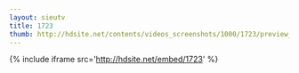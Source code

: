 ```yaml
---
layout: sieutv
title: 1723
thumb: http://hdsite.net/contents/videos_screenshots/1000/1723/preview_360p.mp4.jpg
---
```

{% include iframe src='http://hdsite.net/embed/1723' %}
 
